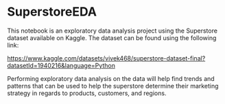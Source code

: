 # SuperstoreEDA

This notebook is an exploratory data analysis project using the Superstore dataset available on Kaggle. The dataset can be found using the following link:

https://www.kaggle.com/datasets/vivek468/superstore-dataset-final?datasetId=1940216&language=Python

Performing exploratory data analysis on the data will help find trends and patterns that can be used to help the superstore determine their marketing strategy
in regards to products, customers, and regions.
